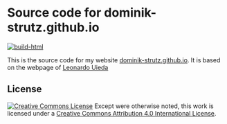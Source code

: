 # Source code for dominik-strutz.github.io

[![build-html](https://github.com/leouieda/website/workflows/build-html/badge.svg?event=push)](https://github.com/leouieda/website/actions?query=workflow%3Abuild-html)

This is the source code for my website [dominik-strutz.github.io](http://dominik-strutz.github.io). It is based on the webpage of [Leonardo Uieda](https://github.com/leouieda/website) 

## License

[![Creative Commons
License](https://i.creativecommons.org/l/by/4.0/88x31.png)](http://creativecommons.org/licenses/by/4.0/)
Except were otherwise noted, this work is licensed under a
[Creative Commons Attribution 4.0 International
License](http://creativecommons.org/licenses/by/4.0/).
